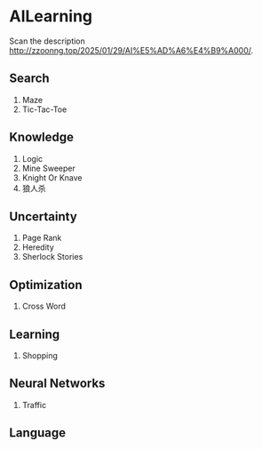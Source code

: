 # AILearning

Scan the description http://zzoonng.top/2025/01/29/AI%E5%AD%A6%E4%B9%A000/.

## Search

1. Maze
2. Tic-Tac-Toe

## Knowledge

1. Logic
2. Mine Sweeper
3. Knight Or Knave
4. 狼人杀

## Uncertainty

1. Page Rank
2. Heredity
3. Sherlock Stories

## Optimization

1. Cross Word

## Learning

1. Shopping

## Neural Networks

1. Traffic

## Language
